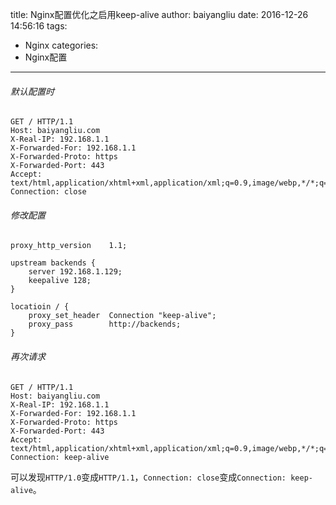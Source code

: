 title: Nginx配置优化之启用keep-alive
author: baiyangliu
date: 2016-12-26 14:56:16
tags:
- Nginx
categories:
- Nginx配置
---
###### 默认配置时
```
GET / HTTP/1.1
Host: baiyangliu.com
X-Real-IP: 192.168.1.1
X-Forwarded-For: 192.168.1.1
X-Forwarded-Proto: https
X-Forwarded-Port: 443
Accept: text/html,application/xhtml+xml,application/xml;q=0.9,image/webp,*/*;q=0.8
Connection: close
```
###### 修改配置
``` shell
proxy_http_version    1.1;

upstream backends {
    server 192.168.1.129;
    keepalive 128;
}

locatioin / {
    proxy_set_header  Connection "keep-alive";
    proxy_pass        http://backends;
}
```
###### 再次请求
```
GET / HTTP/1.1
Host: baiyangliu.com
X-Real-IP: 192.168.1.1
X-Forwarded-For: 192.168.1.1
X-Forwarded-Proto: https
X-Forwarded-Port: 443
Accept: text/html,application/xhtml+xml,application/xml;q=0.9,image/webp,*/*;q=0.8
Connection: keep-alive
```

可以发现`HTTP/1.0`变成`HTTP/1.1`，`Connection: close`变成`Connection: keep-alive`。